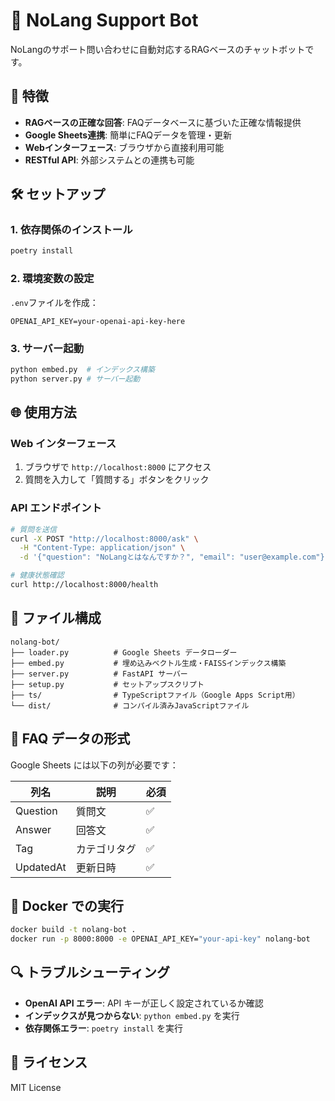 # 🤖 NoLang Support Bot

NoLangのサポート問い合わせに自動対応するRAGベースのチャットボットです。

## 🚀 特徴

- **RAGベースの正確な回答**: FAQデータベースに基づいた正確な情報提供
- **Google Sheets連携**: 簡単にFAQデータを管理・更新
- **Webインターフェース**: ブラウザから直接利用可能
- **RESTful API**: 外部システムとの連携も可能

## 🛠️ セットアップ

### 1. 依存関係のインストール

```bash
poetry install
```

### 2. 環境変数の設定

`.env`ファイルを作成：

```env
OPENAI_API_KEY=your-openai-api-key-here
```

### 3. サーバー起動

```bash
python embed.py  # インデックス構築
python server.py # サーバー起動
```

## 🌐 使用方法

### Web インターフェース

1. ブラウザで `http://localhost:8000` にアクセス
2. 質問を入力して「質問する」ボタンをクリック

### API エンドポイント

```bash
# 質問を送信
curl -X POST "http://localhost:8000/ask" \
  -H "Content-Type: application/json" \
  -d '{"question": "NoLangとはなんですか？", "email": "user@example.com"}'

# 健康状態確認
curl http://localhost:8000/health
```

## 📁 ファイル構成

```
nolang-bot/
├── loader.py          # Google Sheets データローダー
├── embed.py           # 埋め込みベクトル生成・FAISSインデックス構築
├── server.py          # FastAPI サーバー
├── setup.py           # セットアップスクリプト
├── ts/                # TypeScriptファイル（Google Apps Script用）
└── dist/              # コンパイル済みJavaScriptファイル
```

## 🎯 FAQ データの形式

Google Sheets には以下の列が必要です：

| 列名 | 説明 | 必須 |
|------|------|------|
| Question | 質問文 | ✅ |
| Answer | 回答文 | ✅ |
| Tag | カテゴリタグ | ✅ |
| UpdatedAt | 更新日時 | ✅ |

## 🐳 Docker での実行

```bash
docker build -t nolang-bot .
docker run -p 8000:8000 -e OPENAI_API_KEY="your-api-key" nolang-bot
```

## 🔍 トラブルシューティング

- **OpenAI API エラー**: API キーが正しく設定されているか確認
- **インデックスが見つからない**: `python embed.py` を実行
- **依存関係エラー**: `poetry install` を実行

## 📄 ライセンス

MIT License

